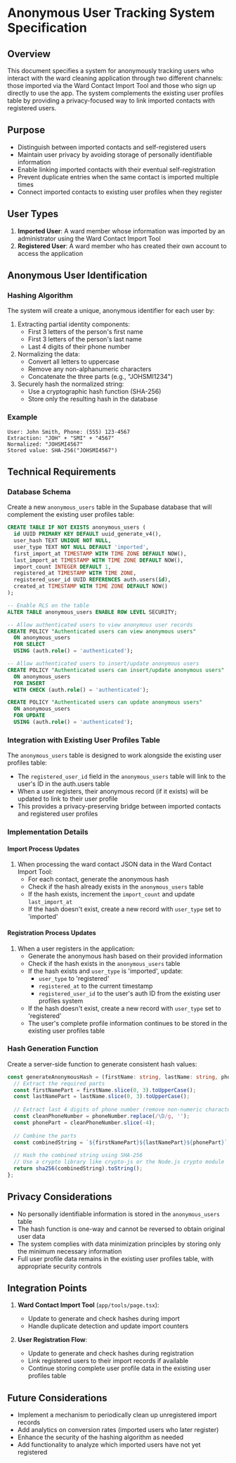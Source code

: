 # Anonymous User Tracking System Specification

## Overview
This document specifies a system for anonymously tracking users who interact with the ward cleaning application through two different channels: those imported via the Ward Contact Import Tool and those who sign up directly to use the app. The system complements the existing user profiles table by providing a privacy-focused way to link imported contacts with registered users.

## Purpose
- Distinguish between imported contacts and self-registered users
- Maintain user privacy by avoiding storage of personally identifiable information
- Enable linking imported contacts with their eventual self-registration
- Prevent duplicate entries when the same contact is imported multiple times
- Connect imported contacts to existing user profiles when they register

## User Types
1. **Imported User**: A ward member whose information was imported by an administrator using the Ward Contact Import Tool
2. **Registered User**: A ward member who has created their own account to access the application

## Anonymous User Identification

### Hashing Algorithm
The system will create a unique, anonymous identifier for each user by:

1. Extracting partial identity components:
   - First 3 letters of the person's first name
   - First 3 letters of the person's last name
   - Last 4 digits of their phone number
2. Normalizing the data:
   - Convert all letters to uppercase
   - Remove any non-alphanumeric characters
   - Concatenate the three parts (e.g., "JOHSMI1234")
3. Securely hash the normalized string:
   - Use a cryptographic hash function (SHA-256)
   - Store only the resulting hash in the database

### Example
```
User: John Smith, Phone: (555) 123-4567
Extraction: "JOH" + "SMI" + "4567"
Normalized: "JOHSMI4567"
Stored value: SHA-256("JOHSMI4567")
```

## Technical Requirements

### Database Schema
Create a new `anonymous_users` table in the Supabase database that will complement the existing user profiles table:

```sql
CREATE TABLE IF NOT EXISTS anonymous_users (
  id UUID PRIMARY KEY DEFAULT uuid_generate_v4(),
  user_hash TEXT UNIQUE NOT NULL,
  user_type TEXT NOT NULL DEFAULT 'imported',
  first_import_at TIMESTAMP WITH TIME ZONE DEFAULT NOW(),
  last_import_at TIMESTAMP WITH TIME ZONE DEFAULT NOW(),
  import_count INTEGER DEFAULT 1,
  registered_at TIMESTAMP WITH TIME ZONE,
  registered_user_id UUID REFERENCES auth.users(id),
  created_at TIMESTAMP WITH TIME ZONE DEFAULT NOW()
);

-- Enable RLS on the table
ALTER TABLE anonymous_users ENABLE ROW LEVEL SECURITY;

-- Allow authenticated users to view anonymous user records
CREATE POLICY "Authenticated users can view anonymous users" 
  ON anonymous_users 
  FOR SELECT 
  USING (auth.role() = 'authenticated');

-- Allow authenticated users to insert/update anonymous users
CREATE POLICY "Authenticated users can insert/update anonymous users" 
  ON anonymous_users 
  FOR INSERT 
  WITH CHECK (auth.role() = 'authenticated');

CREATE POLICY "Authenticated users can update anonymous users" 
  ON anonymous_users 
  FOR UPDATE
  USING (auth.role() = 'authenticated');
```

### Integration with Existing User Profiles Table
The `anonymous_users` table is designed to work alongside the existing user profiles table:

- The `registered_user_id` field in the `anonymous_users` table will link to the user's ID in the auth.users table
- When a user registers, their anonymous record (if it exists) will be updated to link to their user profile
- This provides a privacy-preserving bridge between imported contacts and registered user profiles

### Implementation Details

#### Import Process Updates
1. When processing the ward contact JSON data in the Ward Contact Import Tool:
   - For each contact, generate the anonymous hash
   - Check if the hash already exists in the `anonymous_users` table
   - If the hash exists, increment the `import_count` and update `last_import_at`
   - If the hash doesn't exist, create a new record with `user_type` set to 'imported'

#### Registration Process Updates
1. When a user registers in the application:
   - Generate the anonymous hash based on their provided information
   - Check if the hash exists in the `anonymous_users` table
   - If the hash exists and `user_type` is 'imported', update:
     - `user_type` to 'registered'
     - `registered_at` to the current timestamp
     - `registered_user_id` to the user's auth ID from the existing user profiles system
   - If the hash doesn't exist, create a new record with `user_type` set to 'registered'
   - The user's complete profile information continues to be stored in the existing user profiles table

### Hash Generation Function
Create a server-side function to generate consistent hash values:

```typescript
const generateAnonymousHash = (firstName: string, lastName: string, phoneNumber: string): string => {
  // Extract the required parts
  const firstNamePart = firstName.slice(0, 3).toUpperCase();
  const lastNamePart = lastName.slice(0, 3).toUpperCase();
  
  // Extract last 4 digits of phone number (remove non-numeric characters first)
  const cleanPhoneNumber = phoneNumber.replace(/\D/g, '');
  const phonePart = cleanPhoneNumber.slice(-4);
  
  // Combine the parts
  const combinedString = `${firstNamePart}${lastNamePart}${phonePart}`;
  
  // Hash the combined string using SHA-256
  // Use a crypto library like crypto-js or the Node.js crypto module
  return sha256(combinedString).toString();
};
```

## Privacy Considerations
- No personally identifiable information is stored in the `anonymous_users` table
- The hash function is one-way and cannot be reversed to obtain original user data
- The system complies with data minimization principles by storing only the minimum necessary information
- Full user profile data remains in the existing user profiles table, with appropriate security controls

## Integration Points
1. **Ward Contact Import Tool** (`app/tools/page.tsx`):
   - Update to generate and check hashes during import
   - Handle duplicate detection and update import counters

2. **User Registration Flow**:
   - Update to generate and check hashes during registration
   - Link registered users to their import records if available
   - Continue storing complete user profile data in the existing user profiles table

## Future Considerations
- Implement a mechanism to periodically clean up unregistered import records
- Add analytics on conversion rates (imported users who later register)
- Enhance the security of the hashing algorithm as needed
- Add functionality to analyze which imported users have not yet registered 